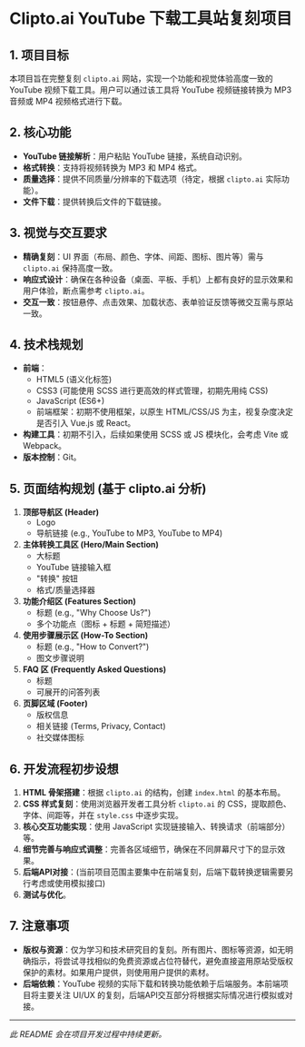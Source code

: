 # Clipto.ai YouTube 下载工具站复刻项目

## 1. 项目目标

本项目旨在完整复刻 `clipto.ai` 网站，实现一个功能和视觉体验高度一致的 YouTube 视频下载工具。用户可以通过该工具将 YouTube 视频链接转换为 MP3 音频或 MP4 视频格式进行下载。

## 2. 核心功能

-   **YouTube 链接解析**：用户粘贴 YouTube 链接，系统自动识别。
-   **格式转换**：支持将视频转换为 MP3 和 MP4 格式。
-   **质量选择**：提供不同质量/分辨率的下载选项（待定，根据 `clipto.ai` 实际功能）。
-   **文件下载**：提供转换后文件的下载链接。

## 3. 视觉与交互要求

-   **精确复刻**：UI 界面（布局、颜色、字体、间距、图标、图片等）需与 `clipto.ai` 保持高度一致。
-   **响应式设计**：确保在各种设备（桌面、平板、手机）上都有良好的显示效果和用户体验，断点需参考 `clipto.ai`。
-   **交互一致**：按钮悬停、点击效果、加载状态、表单验证反馈等微交互需与原站一致。

## 4. 技术栈规划

-   **前端**：
    -   HTML5 (语义化标签)
    -   CSS3 (可能使用 SCSS 进行更高效的样式管理，初期先用纯 CSS)
    -   JavaScript (ES6+)
    -   前端框架：初期不使用框架，以原生 HTML/CSS/JS 为主，视复杂度决定是否引入 Vue.js 或 React。
-   **构建工具**：初期不引入，后续如果使用 SCSS 或 JS 模块化，会考虑 Vite 或 Webpack。
-   **版本控制**：Git。

## 5. 页面结构规划 (基于 clipto.ai 分析)

1.  **顶部导航区 (Header)**
    *   Logo
    *   导航链接 (e.g., YouTube to MP3, YouTube to MP4)
2.  **主体转换工具区 (Hero/Main Section)**
    *   大标题
    *   YouTube 链接输入框
    *   "转换" 按钮
    *   格式/质量选择器
3.  **功能介绍区 (Features Section)**
    *   标题 (e.g., "Why Choose Us?")
    *   多个功能点（图标 + 标题 + 简短描述）
4.  **使用步骤展示区 (How-To Section)**
    *   标题 (e.g., "How to Convert?")
    *   图文步骤说明
5.  **FAQ 区 (Frequently Asked Questions)**
    *   标题
    *   可展开的问答列表
6.  **页脚区域 (Footer)**
    *   版权信息
    *   相关链接 (Terms, Privacy, Contact)
    *   社交媒体图标

## 6. 开发流程初步设想

1.  **HTML 骨架搭建**：根据 `clipto.ai` 的结构，创建 `index.html` 的基本布局。
2.  **CSS 样式复刻**：使用浏览器开发者工具分析 `clipto.ai` 的 CSS，提取颜色、字体、间距等，并在 `style.css` 中逐步实现。
3.  **核心交互功能实现**：使用 JavaScript 实现链接输入、转换请求（前端部分）等。
4.  **细节完善与响应式调整**：完善各区域细节，确保在不同屏幕尺寸下的显示效果。
5.  **后端API对接**：(当前项目范围主要集中在前端复刻，后端下载转换逻辑需要另行考虑或使用模拟接口)
6.  **测试与优化**。

## 7. 注意事项

-   **版权与资源**：仅为学习和技术研究目的复刻。所有图片、图标等资源，如无明确指示，将尝试寻找相似的免费资源或占位符替代，避免直接盗用原站受版权保护的素材。如果用户提供，则使用用户提供的素材。
-   **后端依赖**：YouTube 视频的实际下载和转换功能依赖于后端服务。本前端项目将主要关注 UI/UX 的复刻，后端API交互部分将根据实际情况进行模拟或对接。

---

*此 README 会在项目开发过程中持续更新。* 